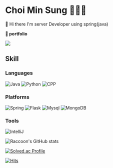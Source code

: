 # Choi Min Sung 🧑🏻‍💻

👋 Hi there I'm server Developer using spring(java)

**🌱 portfolio**

<a href="https://www.notion.so/Choi-Min-Sung-52ec35a207c24b5f890e441dd0ba3c02" target="_blank"><img src="https://img.shields.io/badge/Notion-000000?style=flat&logo=Notion&logoColor=FFFFFF"/></a>

## Skill
### Languages 
![Java](https://img.shields.io/badge/Java-FFFFFF?style=flat&logo=openjdk&logoColor=437291)
![Python](https://img.shields.io/badge/Python-FFFFFF?style=flat&logo=Python&logoColor=3776AB)
![CPP](https://img.shields.io/badge/C++-FFFFFF?style=flat&logo=cplusplus&logoColor=00599C)

### Platforms
![Spring](https://img.shields.io/badge/Spring-FFFFFF?style=flat&logo=Spring&logoColor=6DB33F)
![Flask](https://img.shields.io/badge/Flask-FFFFFF?style=flat&logo=Flask&logoColor=000000)
![Mysql](https://img.shields.io/badge/Mysql-FFFFFF?style=flat&logo=Mysql&logoColor=4479A1)
![MongoDB](https://img.shields.io/badge/mongodb-FFFFFF?style=flat&logo=mongodb&logoColor=47A248)

### Tools
![IntelliJ](https://img.shields.io/badge/intellijidea-FFFFFF?style=flat&logo=intellijidea&logoColor=#000000)

![Raccoon's GitHub stats](https://github-readme-stats.vercel.app/api?username=raccoon-coding&show_icons=true&theme=rose)

[![Solved.ac Profile](http://mazassumnida.wtf/api/generate_badge?boj=minsungt)](https://solved.ac/minsungt)

[![Hits](https://hits.seeyoufarm.com/api/count/incr/badge.svg?url=https%3A%2F%2Fgithub.com%2Fraccoon-coding&count_bg=%2379C83D&title_bg=%23555555&icon=&icon_color=%23E7E7E7&title=hits&edge_flat=false)](https://hits.seeyoufarm.com)
<!--
**raccoon-coding/raccoon-c![Uploading notion.svg…]()
oding** is a ✨ _special_ ✨ repository because its `README.md` (this file) appears on your GitHub profile.

Here are some ideas to get you started:

- 🔭 I’m currently working on ...
- 🌱 I’m currently learning ...
- 👯 I’m looking to collaborate on ...
- 🤔 I’m looking for help with ...
- 💬 Ask me about ...
- 📫 How to reach me: ...
- 😄 Pronouns: ...
- ⚡ Fun fact: ...
-->
